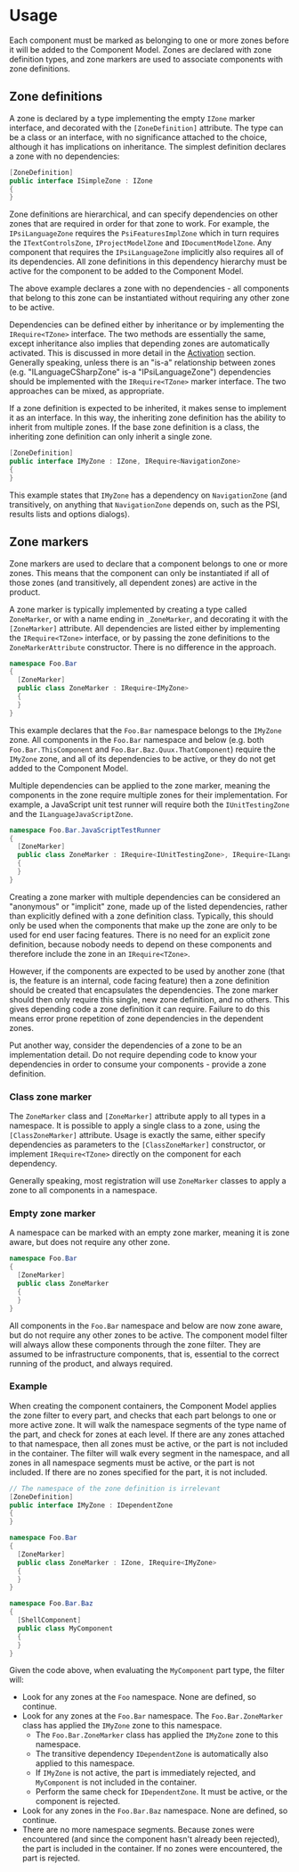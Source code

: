 # Usage

Each component must be marked as belonging to one or more zones before it will be added to the Component Model. Zones are declared with zone definition types, and zone markers are used to associate components with zone definitions.

## Zone definitions

A zone is declared by a type implementing the empty `IZone` marker interface, and decorated with the `[ZoneDefinition]` attribute. The type can be a class or an interface, with no significance attached to the choice, although it has implications on inheritance. The simplest definition declares a zone with no dependencies:

```cs
[ZoneDefinition]
public interface ISimpleZone : IZone
{
}
```

Zone definitions are hierarchical, and can specify dependencies on other zones that are required in order for that zone to work. For example, the `IPsiLanguageZone` requires the `PsiFeaturesImplZone` which in turn requires the `ITextControlsZone`, `IProjectModelZone` and `IDocumentModelZone`. Any component that requires the `IPsiLanguageZone` implicitly also requires all of its dependencies. All zone definitions in this dependency hierarchy must be active for the component to be added to the Component Model.

The above example declares a zone with no dependencies - all components that belong to this zone can be instantiated without requiring any other zone to be active.

Dependencies can be defined either by inheritance or by implementing the `IRequire<TZone>` interface. The two methods are essentially the same, except inheritance also implies that depending zones are automatically activated. This is discussed in more detail in the [Activation](Activation.md) section. Generally speaking, unless there is an "is-a" relationship between zones (e.g. "ILanguageCSharpZone" is-a "IPsiLanguageZone") dependencies should be implemented with the `IRequire<TZone>` marker interface. The two approaches can be mixed, as appropriate.

If a zone definition is expected to be inherited, it makes sense to implement it as an interface. In this way, the inheriting zone definition has the ability to inherit from multiple zones. If the base zone definition is a class, the inheriting zone definition can only inherit a single zone.

```cs
[ZoneDefinition]
public interface IMyZone : IZone, IRequire<NavigationZone>
{
}
```

This example states that `IMyZone` has a dependency on `NavigationZone` (and transitively, on anything that `NavigationZone` depends on, such as the PSI, results lists and options dialogs).

## Zone markers

Zone markers are used to declare that a component belongs to one or more zones. This means that the component can only be instantiated if all of those zones (and transitively, all dependent zones) are active in the product.

A zone marker is typically implemented by creating a type called `ZoneMarker`, or with a name ending in `_ZoneMarker`, and decorating it with the `[ZoneMarker]` attribute. All dependencies are listed either by implementing the `IRequire<TZone>` interface, or by passing the zone definitions to the `ZoneMarkerAttribute` constructor. There is no difference in the approach.

```cs
namespace Foo.Bar
{
  [ZoneMarker]
  public class ZoneMarker : IRequire<IMyZone>
  {
  }
}
```

This example declares that the `Foo.Bar` namespace belongs to the `IMyZone` zone. All components in the `Foo.Bar` namespace and below (e.g. both `Foo.Bar.ThisComponent` and `Foo.Bar.Baz.Quux.ThatComponent`) require the `IMyZone` zone, and all of its dependencies to be active, or they do not get added to the Component Model.

Multiple dependencies can be applied to the zone marker, meaning the components in the zone require multiple zones for their implementation. For example, a JavaScript unit test runner will require both the `IUnitTestingZone` and the `ILanguageJavaScriptZone`.

```cs
namespace Foo.Bar.JavaScriptTestRunner
{
  [ZoneMarker]
  public class ZoneMarker : IRequire<IUnitTestingZone>, IRequire<ILanguageJavaScriptZone>
  {
  }
}
```

Creating a zone marker with multiple dependencies can be considered an "anonymous" or "implicit" zone, made up of the listed dependencies, rather than explicitly defined with a zone definition class. Typically, this should only be used when the components that make up the zone are only to be used for end user facing features. There is no need for an explicit zone definition, because nobody needs to depend on these components and therefore include the zone in an `IRequire<TZone>`.

However, if the components are expected to be used by another zone (that is, the feature is an internal, code facing feature) then a zone definition should be created that encapsulates the dependencies. The zone marker should then only require this single, new zone definition, and no others. This gives depending code a zone definition it can require. Failure to do this means error prone repetition of zone dependencies in the dependent zones.

Put another way, consider the dependencies of a zone to be an implementation detail. Do not require depending code to know your dependencies in order to consume your components - provide a zone definition.

### Class zone marker

The `ZoneMarker` class and `[ZoneMarker]` attribute apply to all types in a namespace. It is possible to apply a single class to a zone, using the `[ClassZoneMarker]` attribute. Usage is exactly the same, either specify dependencies as parameters to the `[ClassZoneMarker]` constructor, or implement `IRequire<TZone>` directly on the component for each dependency.

Generally speaking, most registration will use `ZoneMarker` classes to apply a zone to all components in a namespace.

### Empty zone marker

A namespace can be marked with an empty zone marker, meaning it is zone aware, but does not require any other zone.

```cs
namespace Foo.Bar
{
  [ZoneMarker]
  public class ZoneMarker
  {
  }
}
```

All components in the `Foo.Bar` namespace and below are now zone aware, but do not require any other zones to be active. The component model filter will always allow these components through the zone filter. They are assumed to be infrastructure components, that is, essential to the correct running of the product, and always required.

### Example

When creating the component containers, the Component Model applies the zone filter to every part, and checks that each part belongs to one or more active zone. It will walk the namespace segments of the type name of the part, and check for zones at each level. If there are any zones attached to that namespace, then all zones must be active, or the part is not included in the container. The filter will walk every segment in the namespace, and all zones in all namespace segments must be active, or the part is not included. If there are no zones specified for the part, it is not included.

```cs
// The namespace of the zone definition is irrelevant
[ZoneDefinition]
public interface IMyZone : IDependentZone
{
}

namespace Foo.Bar
{
  [ZoneMarker]
  public class ZoneMarker : IZone, IRequire<IMyZone>
  {
  }
}

namespace Foo.Bar.Baz
{
  [ShellComponent]
  public class MyComponent
  {
  }
}
```

Given the code above, when evaluating the `MyComponent` part type, the filter will:

* Look for any zones at the `Foo` namespace. None are defined, so continue.
* Look for any zones at the `Foo.Bar` namespace. The `Foo.Bar.ZoneMarker` class has applied the `IMyZone` zone to this namespace.
  * The `Foo.Bar.ZoneMarker` class has applied the `IMyZone` zone to this namespace.
  * The transitive dependency `IDependentZone` is automatically also applied to this namespace.
  * If `IMyZone` is not active, the part is immediately rejected, and `MyComponent` is not included in the container.
  * Perform the same check for `IDependentZone`. It must be active, or the component is rejected.
* Look for any zones in the `Foo.Bar.Baz` namespace. None are defined, so continue.
* There are no more namespace segments. Because zones were encountered (and since the component hasn't already been rejected), the part is included in the container. If no zones were encountered, the part is rejected.

